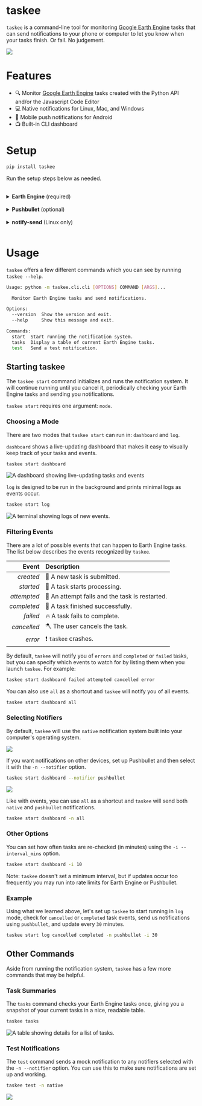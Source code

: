 # taskee

`taskee` is a command-line tool for monitoring [Google Earth Engine](https://developers.google.com/earth-engine) tasks that can send notifications to your phone or computer to let you know when your tasks finish. Or fail. No judgement.

![](assets/dashboard.gif)

# Features

- 🔍 Monitor [Google Earth Engine](https://developers.google.com/earth-engine) tasks created with the Python API and/or the Javascript Code Editor
- 💻 Native notifications for Linux, Mac, and Windows
- :speech_balloon: Mobile push notifications for Android
- :tv: Built-in CLI dashboard

# Setup

```bash
pip install taskee
```

Run the setup steps below as needed.  
</br>

<details>
  <summary><b>Earth Engine</b> (required)</summary>
  Set up a <a href="https://developers.google.com/earth-engine">Google Earth Engine</a> account. If you haven't authenticated Earth Engine before, you'll be asked to do so the first time you run <code>taskee</code>.
  
</details></br>

<details>
  <summary><b>Pushbullet</b> (optional)</summary>
  If you want to receive mobile notifications (Android only), you'll need to create or connect an account with <a href="https://pushbullet.com">Pushbullet</a>, download the app on your device(s), and install the <a href="https://github.com/rbrcsk/pushbullet.py">Pushbullet Python API</a> using <code>pip install pushbullet.py</code>.
  Once Pushbullet is installed and you're logged in, go to your <a href="https://www.pushbullet.com/#settings">Account Settings</a>, create an Access Token, and copy the API key. The first time you run <code>taskee</code> with a <code>pushbullet</code> notifier, you'll need to enter your API key. That key will be stored locally so you don't have to enter it again.
</details></br>

<details>
  <summary><b>notify-send</b> (Linux only)</summary>
  Linux users may need to install <code>notify-send</code> to enable <code>native</code> notifications. If <code>taskee</code> is not working with the <code>native</code> notifier, run <code>sudo apt install libnotify-bin</code>.
</details>
</br>


# Usage

`taskee` offers a few different commands which you can see by running `taskee --help`.

```bash
Usage: python -m taskee.cli.cli [OPTIONS] COMMAND [ARGS]...

  Monitor Earth Engine tasks and send notifications.

Options:
  --version  Show the version and exit.
  --help     Show this message and exit.

Commands:
  start  Start running the notification system.
  tasks  Display a table of current Earth Engine tasks.
  test   Send a test notification.

```

## Starting taskee

The `taskee start` command initializes and runs the notification system. It will continue running until you cancel it, periodically checking your Earth Engine tasks and sending you notifications.

`taskee start` requires one argument: `mode`.

### Choosing a Mode

There are two modes that `taskee start` can run in: `dashboard` and `log`.

`dashboard` shows a live-updating dashboard that makes it easy to visually keep track of your tasks and events.

```bash
taskee start dashboard
```

![A dashboard showing live-updating tasks and events](assets/dashboard.gif)

`log` is designed to be run in the background and prints minimal logs as events occur.

```bash
taskee start log
```

![A terminal showing logs of new events.](assets/log.gif)

### Filtering Events

There are a lot of possible events that can happen to Earth Engine tasks. The list below describes the events recognized by `taskee`.

| Event | Description |
| ----: | :----- |
| *created* | :seedling: A new task is submitted. |
| *started* | :herb: A task starts processing. |
| *attempted* | :fallen_leaf: An attempt fails and the task is restarted. |
| *completed* | :evergreen_tree: A task finished successfully. |
| *failed* | :fire: A task fails to complete. |
| *cancelled* | :axe: The user cancels the task. |
| *error* | :exclamation: `taskee` crashes. |

By default, `taskee` will notify you of `errors` and `completed` or `failed` tasks, but you can specify which events to watch for by listing them when you launch `taskee`. For example:

```bash
taskee start dashboard failed attempted cancelled error
```

You can also use `all` as a shortcut and `taskee` will notify you of all events.

```bash
taskee start dashboard all
```

### Selecting Notifiers

By default, `taskee` will use the `native` notification system built into your computer's operating system. 

![](assets/notification_native.gif)


If you want notifications on other devices, set up Pushbullet and then select it with the `-n --notifier` option.

```bash
taskee start dashboard --notifier pushbullet
```

![](assets/notification_pushbullet.gif)

Like with events, you can use `all` as a shortcut and `taskee` will send both `native` and `pushbullet` notifications.

```bash
taskee start dashboard -n all
```

### Other Options

You can set how often tasks are re-checked (in minutes) using the `-i --interval_mins` option. 

```bash
taskee start dashboard -i 10
```

Note: `taskee` doesn't set a minimum interval, but if updates occur too frequently you may run into rate limits for Earth Engine or Pushbullet.

### Example

Using what we learned above, let's set up `taskee` to start running in `log` mode, check for `cancelled` or `completed` task events, send us notifications using `pushbullet`, and update every `30` minutes.

```bash
taskee start log cancelled completed -n pushbullet -i 30
```

## Other Commands

Aside from running the notification system, `taskee` has a few more commands that may be helpful.


### Task Summaries

The `tasks` command checks your Earth Engine tasks once, giving you a snapshot of your current tasks in a nice, readable table.

```bash
taskee tasks
```

![A table showing details for a list of tasks.](assets/tasks.png)

### Test Notifications

The `test` command sends a mock notification to any notifiers selected with the `-n --notifier` option. You can use this to make sure notifications are set up and working.

```bash
taskee test -n native
```

![](assets/test.gif)

